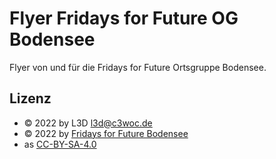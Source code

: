  Flyer Fridays for Future OG Bodensee
=================

Flyer von und für die Fridays for Future Ortsgruppe Bodensee.

 Lizenz
--------
+ © 2022 by L3D <l3d@c3woc.de>
+ © 2022 by [Fridays for Future Bodensee](https://klima-streik.de/)
+ as [CC-BY-SA-4.0](https://creativecommons.org/licenses/by-sa/4.0/)
